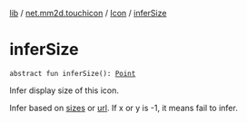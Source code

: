 [lib](../../index.md) / [net.mm2d.touchicon](../index.md) / [Icon](index.md) / [inferSize](./infer-size.md)

# inferSize

`abstract fun inferSize(): `[`Point`](https://developer.android.com/reference/android/graphics/Point.html)

Infer display size of this icon.

Infer based on [sizes](sizes.md) or [url](url.md).
If x or y is -1, it means fail to infer.

